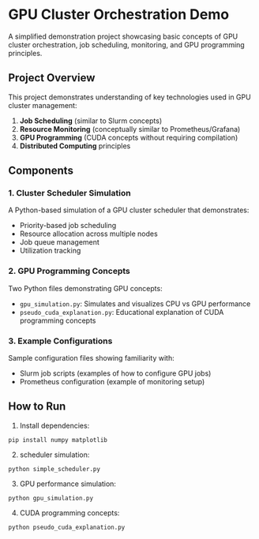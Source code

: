 # GPU Cluster Orchestration Demo

A simplified demonstration project showcasing basic concepts of GPU cluster orchestration, job scheduling, monitoring, and GPU programming principles.

## Project Overview

This project demonstrates understanding of key technologies used in GPU cluster management:

1. **Job Scheduling** (similar to Slurm concepts)
2. **Resource Monitoring** (conceptually similar to Prometheus/Grafana)
3. **GPU Programming** (CUDA concepts without requiring compilation)
4. **Distributed Computing** principles

## Components

### 1. Cluster Scheduler Simulation

A Python-based simulation of a GPU cluster scheduler that demonstrates:
* Priority-based job scheduling
* Resource allocation across multiple nodes
* Job queue management
* Utilization tracking

### 2. GPU Programming Concepts

Two Python files demonstrating GPU concepts:
* `gpu_simulation.py`: Simulates and visualizes CPU vs GPU performance
* `pseudo_cuda_explanation.py`: Educational explanation of CUDA programming concepts

### 3. Example Configurations

Sample configuration files showing familiarity with:
* Slurm job scripts (examples of how to configure GPU jobs)
* Prometheus configuration (example of monitoring setup)

## How to Run

1. Install dependencies:
```
pip install numpy matplotlib
```

2. scheduler simulation:
```
python simple_scheduler.py
```

3. GPU performance simulation:
```
python gpu_simulation.py
```

4. CUDA programming concepts:
```
python pseudo_cuda_explanation.py
```